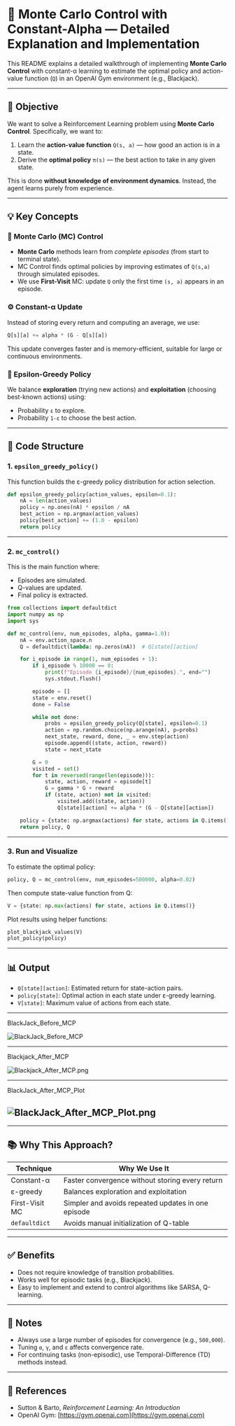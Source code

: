 # 📘 Monte Carlo Control with Constant-Alpha — Detailed Explanation and Implementation

This README explains a detailed walkthrough of implementing **Monte Carlo Control** with constant-α learning to estimate the optimal policy and action-value function (`Q`) in an OpenAI Gym environment (e.g., Blackjack).

---

## 🎯 Objective

We want to solve a Reinforcement Learning problem using **Monte Carlo Control**. Specifically, we want to:

1. Learn the **action-value function** `Q(s, a)` — how good an action is in a state.
2. Derive the **optimal policy** `π(s)` — the best action to take in any given state.

This is done **without knowledge of environment dynamics**. Instead, the agent learns purely from experience.

---

## 💡 Key Concepts

### 🔁 Monte Carlo (MC) Control
- **Monte Carlo** methods learn from *complete episodes* (from start to terminal state).
- MC Control finds optimal policies by improving estimates of `Q(s,a)` through simulated episodes.
- We use **First-Visit** MC: update `Q` only the first time `(s, a)` appears in an episode.

### ⚙️ Constant-α Update
Instead of storing every return and computing an average, we use:
```python
Q[s][a] += alpha * (G - Q[s][a])
```
This update converges faster and is memory-efficient, suitable for large or continuous environments.

### 🎲 Epsilon-Greedy Policy
We balance **exploration** (trying new actions) and **exploitation** (choosing best-known actions) using:
- Probability `ε` to explore.
- Probability `1-ε` to choose the best action.

---

## 🧱 Code Structure

### 1. `epsilon_greedy_policy()`

This function builds the ε-greedy policy distribution for action selection.

```python
def epsilon_greedy_policy(action_values, epsilon=0.1):
    nA = len(action_values)
    policy = np.ones(nA) * epsilon / nA
    best_action = np.argmax(action_values)
    policy[best_action] += (1.0 - epsilon)
    return policy
```

---

### 2. `mc_control()`

This is the main function where:
- Episodes are simulated.
- Q-values are updated.
- Final policy is extracted.

```python
from collections import defaultdict
import numpy as np
import sys

def mc_control(env, num_episodes, alpha, gamma=1.0):
    nA = env.action_space.n
    Q = defaultdict(lambda: np.zeros(nA))  # Q[state][action]

    for i_episode in range(1, num_episodes + 1):
        if i_episode % 10000 == 0:
            print(f"Episode {i_episode}/{num_episodes}.", end="")
            sys.stdout.flush()

        episode = []
        state = env.reset()
        done = False

        while not done:
            probs = epsilon_greedy_policy(Q[state], epsilon=0.1)
            action = np.random.choice(np.arange(nA), p=probs)
            next_state, reward, done, _ = env.step(action)
            episode.append((state, action, reward))
            state = next_state

        G = 0
        visited = set()
        for t in reversed(range(len(episode))):
            state, action, reward = episode[t]
            G = gamma * G + reward
            if (state, action) not in visited:
                visited.add((state, action))
                Q[state][action] += alpha * (G - Q[state][action])

    policy = {state: np.argmax(actions) for state, actions in Q.items()}
    return policy, Q
```

---

### 3. Run and Visualize

To estimate the optimal policy:

```python
policy, Q = mc_control(env, num_episodes=500000, alpha=0.02)
```

Then compute state-value function from Q:

```python
V = {state: np.max(actions) for state, actions in Q.items()}
```

Plot results using helper functions:

```python
plot_blackjack_values(V)
plot_policy(policy)
```

---

## 📊 Output

- `Q[state][action]`: Estimated return for state-action pairs.
- `policy[state]`: Optimal action in each state under ε-greedy learning.
- `V[state]`: Maximum value of actions from each state.


---
BlackJack_Before_MCP

![BlackJack_Before_MCP](BlackJack_Before_MCP.png)


---
Blackjack_After_MCP

![Blackjack_After_MCP.png](Blackjack_After_MCP.png)

---
BlackJack_After_MCP_Plot

![BlackJack_After_MCP_Plot.png](BlackJack_After_MCP_Plot.png)
---

---
## 📚 Why This Approach?

| Technique | Why We Use It |
|----------|----------------|
| Constant-α | Faster convergence without storing every return |
| ε-greedy | Balances exploration and exploitation |
| First-Visit MC | Simpler and avoids repeated updates in one episode |
| `defaultdict` | Avoids manual initialization of Q-table |

---

## ✅ Benefits

- Does not require knowledge of transition probabilities.
- Works well for episodic tasks (e.g., Blackjack).
- Easy to implement and extend to control algorithms like SARSA, Q-learning.

---

## 🧠 Notes

- Always use a large number of episodes for convergence (e.g., `500,000`).
- Tuning `α`, `γ`, and `ε` affects convergence rate.
- For continuing tasks (non-episodic), use Temporal-Difference (TD) methods instead.

---

## 🔗 References

- Sutton & Barto, *Reinforcement Learning: An Introduction*
- OpenAI Gym: [https://gym.openai.com](https://gym.openai.com)
